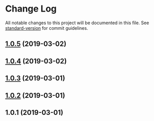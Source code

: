 # Change Log

All notable changes to this project will be documented in this file. See [standard-version](https://github.com/conventional-changelog/standard-version) for commit guidelines.

## [1.0.5](https://github.com/mabels/micbus/compare/v1.0.4...v1.0.5) (2019-03-02)



## [1.0.4](https://github.com/mabels/micbus/compare/v1.0.3...v1.0.4) (2019-03-02)



## [1.0.3](https://github.com/mabels/micbus/compare/v1.0.2...v1.0.3) (2019-03-01)



## [1.0.2](https://github.com/mabels/micbus/compare/v1.0.1...v1.0.2) (2019-03-01)



## 1.0.1 (2019-03-01)
